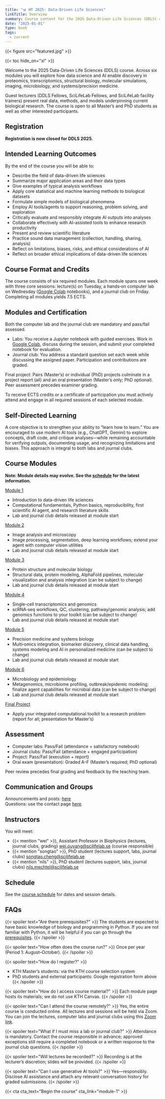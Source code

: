 ```yaml
---
title: "📊 HT 2025: Data-Driven Life Sciences"
linkTitle: Overview
summary: Course content for the 2025 Data-Driven Life Sciences (DDLS) course.
date: "2025-01-01"
type: book
tags:
  - current
---
```


{{< figure src="featured.jpg" >}}

{{< toc hide_on="xl" >}}

Welcome to the 2025 Data-Driven Life Sciences (DDLS) course. Across six modules you will explore how data science and AI enable discovery in proteomics, transcriptomics, structural biology, molecular simulations, imaging, microbiology, and systems/precision medicine.

Guest lecturers (DDLS Fellows, SciLifeLab Fellows, and SciLifeLab facility trainers) present real data, methods, and models underpinning current biological research. The course is open to all Master’s and PhD students as well as other interested participants.


## Registration

**Registration is now closed for DDLS 2025.**

<!-- {{< cta cta_text="Click Here to Register" cta_link="https://forms.gle/qaAdz2evTXeDH6949" >}} -->


## Intended Learning Outcomes

By the end of the course you will be able to:

- Describe the field of data-driven life sciences
- Summarize major application areas and their data types
- Give examples of typical analysis workflows
- Apply core statistical and machine learning methods to biological datasets
- Formulate simple models of biological phenomena
- Employ AI tools/agents to support reasoning, problem solving, and exploration
- Critically evaluate and responsibly integrate AI outputs into analyses
- Collaborate effectively with AI-assisted tools to enhance research productivity
- Present and review scientific literature
- Practice sound data management (collection, handling, sharing, analysis)
- Reflect on limitations, biases, risks, and ethical considerations of AI
- Reflect on broader ethical implications of data-driven life sciences

## Course Format and Credits

The course consists of six required modules. Each module spans one week with three core sessions: lecture(s) on Tuesday, a hands‑on computer lab on Wednesday ([Google Colab](https://colab.research.google.com/?utm_source=scs-index) notebooks), and a journal club on Friday. Completing all modules yields 7.5 ECTS.

## Modules and Certification

Both the computer lab and the journal club are mandatory and pass/fail assessed.

- Labs: You receive a Jupyter notebook with guided exercises. Work in [Google Colab](https://colab.research.google.com/?utm_source=scs-index), discuss during the session, and submit your completed notebook for evaluation.
- Journal club: You address a standard question set each week while discussing the assigned paper. Participation and contributions are graded.

Final project: Pairs (Master’s) or individual (PhD) projects culminate in a project report (all) and an oral presentation (Master’s only; PhD optional). Peer assessment precedes examiner grading.

To receive ECTS credits or a certificate of participation you must actively attend and engage in all required sessions of each selected module.

## Self-Directed Learning

A core objective is to strengthen your ability to “learn how to learn.” You are encouraged to use modern AI tools (e.g., ChatGPT, Gemini) to explore concepts, draft code, and critique analyses—while remaining accountable for verifying outputs, documenting usage, and recognizing limitations and biases. This approach is integral to both labs and journal clubs.

## Course Modules

**Note: Module details may evolve. See the [schedule](./schedule/) for the latest information.**

[Module 1](./module-1/)  
- Introduction to data-driven life sciences  
- Computational fundamentals, Python basics, reproducibility, first scientific AI agent, and research literature skills
- Lab and journal club details released at module start

[Module 2](./module-2/)  
- Image analysis and microscopy  
- Image processing, segmentation, deep learning workflows; extend your agent with computer vision utilities
- Lab and journal club details released at module start

[Module 3](./module-3/)  
- Protein structure and molecular biology  
- Structural data, protein modeling, AlphaFold pipelines, molecular visualization and analysis integration (can be subject to change)
- Lab and journal club details released at module start

[Module 4](./module-4/)  
- Single-cell transcriptomics and genomics  
- scRNA‑seq workflows, QC, clustering, pathway/genomic analysis; add genomics functions to your toolkit (can be subject to change)
- Lab and journal club details released at module start

[Module 5](./module-5/)  
- Precision medicine and systems biology  
- Multi‑omics integration, biomarker discovery, clinical data handling, systems modeling and AI in personalized medicine (can be subject to change)
- Lab and journal club details released at module start

[Module 6](./module-6/)  
- Microbiology and epidemiology  
- Metagenomics, microbiome profiling, outbreak/epidemic modeling; finalize agent capabilities for microbial data (can be subject to change)
- Lab and journal club details released at module start

[Final Project](./final-project/)  
- Apply your integrated computational toolkit to a research problem (report for all; presentation for Master’s)

## Assessment

- Computer labs: Pass/Fail (attendance + satisfactory notebook)
- Journal clubs: Pass/Fail (attendance + engaged participation)
- Project: Pass/Fail (execution + report)
- Oral exam (presentation): Graded A–F (Master’s required; PhD optional)

Peer review precedes final grading and feedback by the teaching team.

## Communication and Groups

Announcements and posts: [here](/post/)  
Questions: use the contact page [here](/contact/).

## Instructors

You will meet:  
- {{< mention "wei" >}}, Assistant Professor in Biophysics (lectures, journal clubs, grading) <wei.ouyang@scilifelab.se> (course responsible)  
- {{< mention "songtao" >}}, PhD student (lectures support, labs, journal clubs) <songtao.cheng@scilifelab.se>  
- {{< mention "nils" >}}, PhD student (lectures support, labs, journal clubs) <nils.mechtel@scilifelab.se>

## Schedule

See the [course schedule](./schedule/) for dates and session details.

## FAQs

{{< spoiler text="Are there prerequisites?" >}}
The students are expected to have basic knowledge of biology and programming in Python. If you are not familiar with Python, it will be helpful if you can go through the [prerequisites](./prerequisites).
{{< /spoiler >}}

{{< spoiler text="How often does the course run?" >}}
Once per year (Period 1: August–October).
{{< /spoiler >}}

{{< spoiler text="How do I register?" >}}
- KTH Master’s students: via the KTH course selection system  
- PhD students and external participants: Google registration form above
{{< /spoiler >}}

{{< spoiler text="How do I access course material?" >}}
Each module page hosts its materials; we do not use KTH Canvas.
{{< /spoiler >}}

{{< spoiler text="Can I attend the course remotely?" >}}
Yes, the entire course is conducted online. All lectures and sessions will be held via Zoom. You can join the lectures, computer labs and journal clubs using this [Zoom link](https://kth-se.zoom.us/j/69812177998).

{{< spoiler text="What if I must miss a lab or journal club?" >}}
Attendance is mandatory. Contact the course responsible in advance; approved exceptions still require a completed notebook or a written response to the journal club questions.
{{< /spoiler >}}

{{< spoiler text="Will lectures be recorded?" >}}
Recording is at the lecturer’s discretion; slides will be provided.
{{< /spoiler >}}

{{< spoiler text="Can I use generative AI tools?" >}}
Yes—responsibly. Disclose AI assistance and attach any relevant conversation history for graded submissions.
{{< /spoiler >}}

{{< cta cta_text="Begin the course" cta_link="module-1" >}}